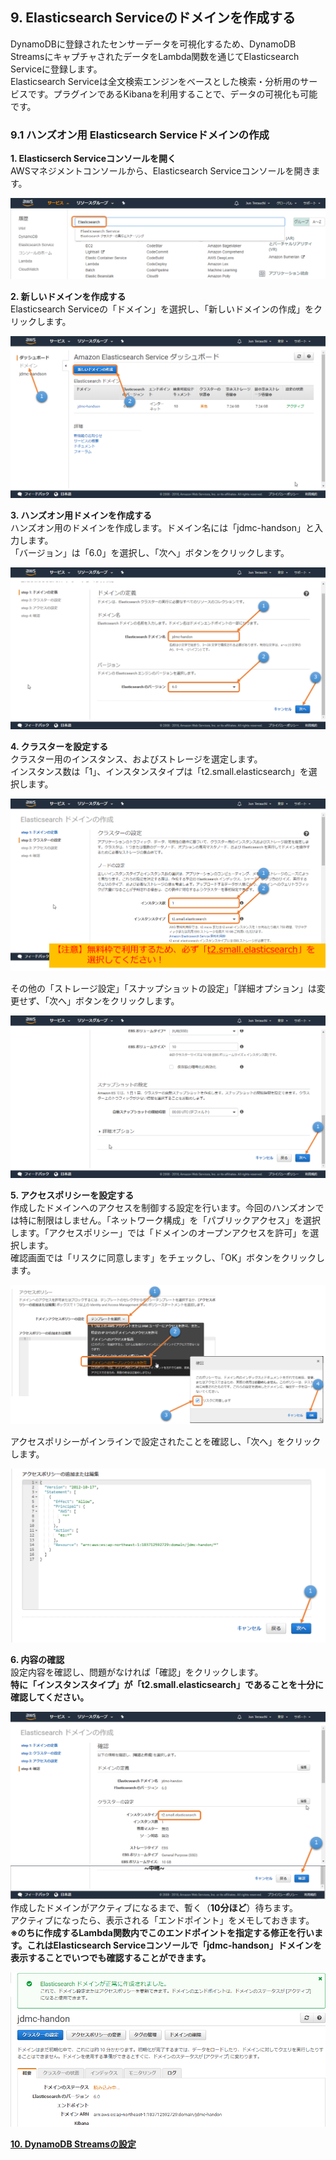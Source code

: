 ## 9. Elasticsearch Serviceのドメインを作成する
DynamoDBに登録されたセンサーデータを可視化するため、DynamoDB StreamsにキャプチャされたデータをLambda関数を通じてElasticsearch Serviceに登録します。  
Elasticsearch Serviceは全文検索エンジンをベースとした検索・分析用のサービスです。プラグインであるKibanaを利用することで、データの可視化も可能です。

### 9.1 ハンズオン用 Elasticsearch Serviceドメインの作成  

**1. Elasticserch Serviceコンソールを開く**  
AWSマネジメントコンソールから、Elasticsearch Serviceコンソールを開きます。  
  
![図9.1-1](https://github.com/mimopa/jdmc-aws-handson/blob/master/docs/img/9-Elastic-1.png)  
  
**2. 新しいドメインを作成する**  
Elasticsearch Serviceの「ドメイン」を選択し、「新しいドメインの作成」をクリックします。  
  
![図9.1-2](https://github.com/mimopa/jdmc-aws-handson/blob/master/docs/img/9-Elastic-2.png)  
  
**3. ハンズオン用ドメインを作成する**  
ハンズオン用のドメインを作成します。ドメイン名には「jdmc-handson」と入力します。  
「バージョン」は「6.0」を選択し、「次へ」ボタンをクリックします。  
  
![図9.1-3](https://github.com/mimopa/jdmc-aws-handson/blob/master/docs/img/9-Elastic-3.png)  
  
**4. クラスターを設定する**  
クラスター用のインスタンス、およびストレージを選定します。  
インスタンス数は「1」、インスタンスタイプは「t2.small.elasticsearch」を選択します。  
  
![図9.1-4-1](https://github.com/mimopa/jdmc-aws-handson/blob/master/docs/img/9-Elastic-4.png)  
  
その他の「ストレージ設定」「スナップショットの設定」「詳細オプション」は変更せず、「次へ」ボタンをクリックします。  
  
![図9.1-4-2](https://github.com/mimopa/jdmc-aws-handson/blob/master/docs/img/9-Elastic-5.png)  
  
**5. アクセスポリシーを設定する**  
作成したドメインへのアクセスを制御する設定を行います。今回のハンズオンでは特に制限はしません。「ネットワーク構成」を「パブリックアクセス」を選択します。「アクセスポリシー」では「ドメインのオープンアクセスを許可」を選択します。  
確認画面では「リスクに同意します」をチェックし、「OK」ボタンをクリックします。  
  
![図9.1-5-1](https://github.com/mimopa/jdmc-aws-handson/blob/master/docs/img/9-Elastic-6.png)  
  
アクセスポリシーがインラインで設定されたことを確認し、「次へ」をクリックします。  
  
![図9.1-5-2](https://github.com/mimopa/jdmc-aws-handson/blob/master/docs/img/9-Elastic-7.png)  
  
**6. 内容の確認**  
設定内容を確認し、問題がなければ「確認」をクリックします。  
**特に「インスタンスタイプ」が「t2.small.elasticsearch」であることを十分に確認してください。**  
  
![図9.1-6-1](https://github.com/mimopa/jdmc-aws-handson/blob/master/docs/img/9-Elastic-8.png)  
作成したドメインがアクティブになるまで、暫く（**10分ほど**）待ちます。  
アクティブになったら、表示される「エンドポイント」をメモしておきます。  
**※のちに作成するLambda関数内でこのエンドポイントを指定する修正を行います。これはElasticsearch Serviceコンソールで「jdmc-handson」ドメインを表示することでいつでも確認することができます。**  
  
![図9.1-6-2](https://github.com/mimopa/jdmc-aws-handson/blob/master/docs/img/9-Elastic-9.png)  

**[10. DynamoDB Streamsの設定](https://github.com/mimopa/jdmc-aws-handson/blob/master/docs/10.md#10-dynamodb-streams%E3%81%AE%E8%A8%AD%E5%AE%9A)**  
